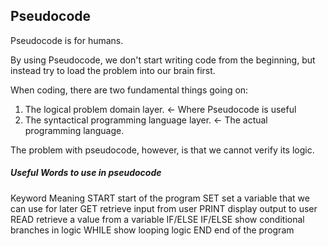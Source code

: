## Pseudocode

Pseudocode is for humans.

By using Pseudocode, we don't start writing code from the beginning, but instead try to 
load the problem into our brain first.

When coding, there are two fundamental things going on:
1) The logical problem domain layer. <- Where Pseudocode is useful
2) The syntactical programming language layer. <- The actual programming language.

The problem with pseudocode, however, is that we cannot verify its logic. 

##### Useful Words to use in pseudocode

Keyword	        Meaning
START	        start of the program
SET	            set a variable that we can use for later
GET	            retrieve input from user
PRINT	        display output to user
READ	        retrieve a value from a variable
IF/ELSE IF/ELSE	show conditional branches in logic
WHILE	        show looping logic
END	            end of the program